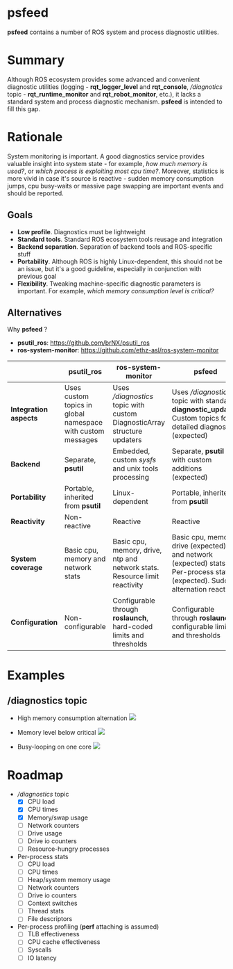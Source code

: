 # psfeed

**psfeed** contains a number of ROS system and process diagnostic utilities.

# Summary

Although ROS ecosystem provides some advanced and convenient diagnostic utilities (logging - **rqt_logger_level** and **rqt_console**, _/diagnotics_ topic - **rqt_runtime_monitor** and **rqt_robot_monitor**, etc.), it lacks a standard system and process diagnostic mechanism. **psfeed** is intended to fill this gap.

# Rationale

System monitoring is important. A good diagnostics service provides valuable insight into system state - for example, _how much memory is used?_, or _which process is exploiting most cpu time?_. Moreover, statistics is more vivid in case it's source is reactive - sudden memory consumption jumps, cpu busy-waits or massive page swapping are important events and should be reported.

## Goals

- **Low profile**. Diagnostics must be lightweight
- **Standard tools**. Standard ROS ecosystem tools reusage and integration
- **Backend separation**. Separation of backend tools and ROS-specific stuff
- **Portability**. Although ROS is highly Linux-dependent, this should not be an issue, but it's a good guideline, especially in conjunction with previous goal
- **Flexibility**. Tweaking machine-specific diagnostic parameters is important. For example, _which memory consumption level is critical?_

## Alternatives

Why **psfeed** ?

- **psutil_ros**: https://github.com/brNX/psutil_ros
- **ros-system-monitor**: https://github.com/ethz-asl/ros-system-monitor

| | **psutil_ros** | **ros-system-monitor** | **psfeed** |
|-|-|-|-|
| **Integration aspects** | Uses custom topics in global namespace with custom messages | Uses _/diagnostics_ topic with custom DiagnosticArray structure updaters | Uses _/diagnostics_ topic with standard **diagnostic_updater**. Custom topics for detailed diagnostics (expected) |
| **Backend** | Separate, **psutil** | Embedded, custom _sysfs_ and unix tools processing | Separate, **psutil** with custom additions (expected) |
| **Portability** | Portable, inherited from **psutil** | Linux-dependent | Portable, inherited from **psutil** |
| **Reactivity** | Non-reactive | Reactive | Reactive |
| **System coverage** | Basic cpu, memory and network stats | Basic cpu, memory, drive, ntp and network stats. Resource limit reactivity  | Basic cpu, memory, drive (expected), and network (expected) stats. Per-process stats (expected). Sudden alternation reactivity |
| **Configuration** | Non-configurable | Configurable through **roslaunch**, hard-coded limits and thresholds | Configurable through **roslaunch**, configurable limits and thresholds |

# Examples

## /diagnostics topic

- High memory consumption alternation
![](https://user-images.githubusercontent.com/11921398/32992798-21894738-cd60-11e7-8195-e0d5eff7a6e6.png)

- Memory level below critical
![](https://user-images.githubusercontent.com/11921398/32992791-0fe1552a-cd60-11e7-94f4-5c5ecfe35869.png)

- Busy-looping on one core
![](https://user-images.githubusercontent.com/11921398/32992813-41926028-cd60-11e7-81cc-50f6818b53ed.png)

# Roadmap

- _/diagnostics_ topic
  - [x] CPU load
  - [X] CPU times
  - [X] Memory/swap usage
  - [ ] Network counters
  - [ ] Drive usage
  - [ ] Drive io counters
  - [ ] Resource-hungry processes
- Per-process stats
  - [ ] CPU load
  - [ ] CPU times
  - [ ] Heap/system memory usage
  - [ ] Network counters
  - [ ] Drive io counters
  - [ ] Context switches
  - [ ] Thread stats
  - [ ] File descriptors
- Per-process profiling (**perf** attaching is assumed)
  - [ ] TLB effectiveness
  - [ ] CPU cache effectiveness
  - [ ] Syscalls
  - [ ] IO latency
